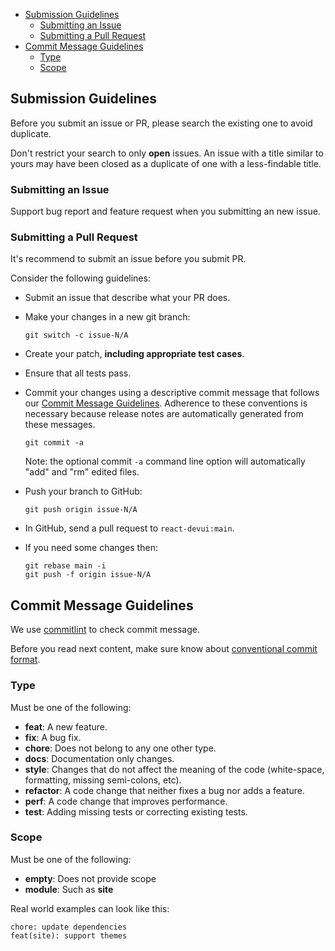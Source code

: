 - [Submission Guidelines](#submission-guidelines)
  - [Submitting an Issue](#submitting-an-issue)
  - [Submitting a Pull Request](#submitting-a-pull-request)
- [Commit Message Guidelines](#commit-message-guidelines)
  - [Type](#type)
  - [Scope](#scope)

## Submission Guidelines

Before you submit an issue or PR, please search the existing one to avoid duplicate.

Don't restrict your search to only **open** issues. An issue with a title similar to yours may have been closed as a duplicate of one with a less-findable title.

### Submitting an Issue

Support bug report and feature request when you submitting an new issue.

### Submitting a Pull Request

It's recommend to submit an issue before you submit PR.

Consider the following guidelines:

- Submit an issue that describe what your PR does.
- Make your changes in a new git branch:

  ```shell
  git switch -c issue-N/A
  ```

- Create your patch, **including appropriate test cases**.
- Ensure that all tests pass.
- Commit your changes using a descriptive commit message that follows our [Commit Message Guidelines](#commit-message-guidelines). Adherence to these conventions is necessary because release notes are automatically generated from these messages.

  ```shell
  git commit -a
  ```

  Note: the optional commit `-a` command line option will automatically "add" and "rm" edited files.

- Push your branch to GitHub:

  ```shell
  git push origin issue-N/A
  ```

- In GitHub, send a pull request to `react-devui:main`.
- If you need some changes then:

  ```shell
  git rebase main -i
  git push -f origin issue-N/A
  ```

## Commit Message Guidelines

We use [commitlint](https://github.com/conventional-changelog/commitlint) to check commit message.

Before you read next content, make sure know about [conventional commit format](https://www.conventionalcommits.org/en).

### Type

Must be one of the following:

- **feat**: A new feature.
- **fix**: A bug fix.
- **chore**: Does not belong to any one other type.
- **docs**: Documentation only changes.
- **style**: Changes that do not affect the meaning of the code (white-space, formatting, missing semi-colons, etc).
- **refactor**: A code change that neither fixes a bug nor adds a feature.
- **perf**: A code change that improves performance.
- **test**: Adding missing tests or correcting existing tests.

### Scope

Must be one of the following:

- **empty**: Does not provide scope
- **module**: Such as **site**

Real world examples can look like this:

```shell
chore: update dependencies
feat(site): support themes
```
